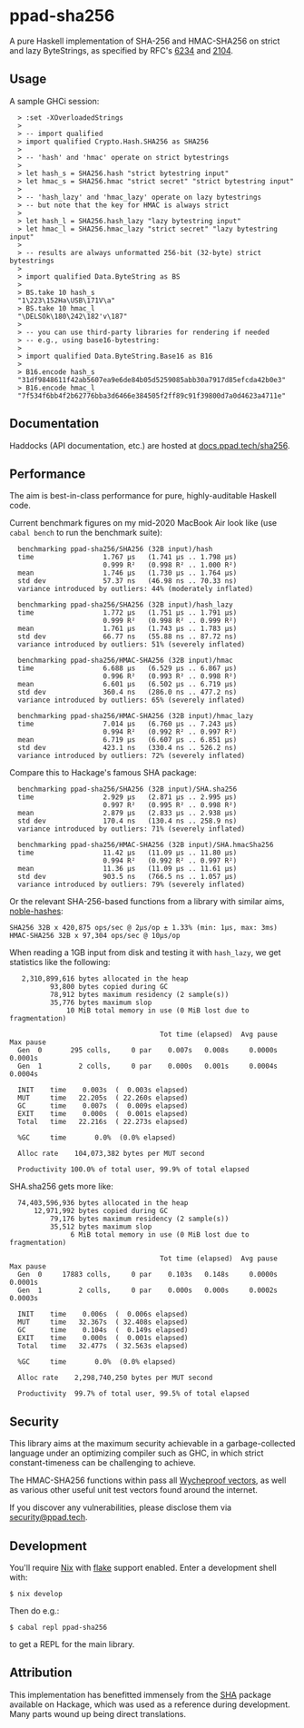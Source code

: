 # ppad-sha256

A pure Haskell implementation of SHA-256 and HMAC-SHA256 on strict and
lazy ByteStrings, as specified by RFC's [6234][r6234] and [2104][r2104].

## Usage

A sample GHCi session:

```
  > :set -XOverloadedStrings
  >
  > -- import qualified
  > import qualified Crypto.Hash.SHA256 as SHA256
  >
  > -- 'hash' and 'hmac' operate on strict bytestrings
  >
  > let hash_s = SHA256.hash "strict bytestring input"
  > let hmac_s = SHA256.hmac "strict secret" "strict bytestring input"
  >
  > -- 'hash_lazy' and 'hmac_lazy' operate on lazy bytestrings
  > -- but note that the key for HMAC is always strict
  >
  > let hash_l = SHA256.hash_lazy "lazy bytestring input"
  > let hmac_l = SHA256.hmac_lazy "strict secret" "lazy bytestring input"
  >
  > -- results are always unformatted 256-bit (32-byte) strict bytestrings
  >
  > import qualified Data.ByteString as BS
  >
  > BS.take 10 hash_s
  "1\223\152Ha\USB\171V\a"
  > BS.take 10 hmac_l
  "\DELSOk\180\242\182'v\187"
  >
  > -- you can use third-party libraries for rendering if needed
  > -- e.g., using base16-bytestring:
  >
  > import qualified Data.ByteString.Base16 as B16
  >
  > B16.encode hash_s
  "31df9848611f42ab5607ea9e6de84b05d5259085abb30a7917d85efcda42b0e3"
  > B16.encode hmac_l
  "7f534f6bb4f2b62776bba3d6466e384505f2ff89c91f39800d7a0d4623a4711e"
```

## Documentation

Haddocks (API documentation, etc.) are hosted at
[docs.ppad.tech/sha256][hadoc].

## Performance

The aim is best-in-class performance for pure, highly-auditable Haskell
code.

Current benchmark figures on my mid-2020 MacBook Air look like (use
`cabal bench` to run the benchmark suite):

```
  benchmarking ppad-sha256/SHA256 (32B input)/hash
  time                 1.767 μs   (1.741 μs .. 1.798 μs)
                       0.999 R²   (0.998 R² .. 1.000 R²)
  mean                 1.746 μs   (1.730 μs .. 1.764 μs)
  std dev              57.37 ns   (46.98 ns .. 70.33 ns)
  variance introduced by outliers: 44% (moderately inflated)

  benchmarking ppad-sha256/SHA256 (32B input)/hash_lazy
  time                 1.772 μs   (1.751 μs .. 1.791 μs)
                       0.999 R²   (0.998 R² .. 0.999 R²)
  mean                 1.761 μs   (1.743 μs .. 1.783 μs)
  std dev              66.77 ns   (55.88 ns .. 87.72 ns)
  variance introduced by outliers: 51% (severely inflated)

  benchmarking ppad-sha256/HMAC-SHA256 (32B input)/hmac
  time                 6.688 μs   (6.529 μs .. 6.867 μs)
                       0.996 R²   (0.993 R² .. 0.998 R²)
  mean                 6.601 μs   (6.502 μs .. 6.719 μs)
  std dev              360.4 ns   (286.0 ns .. 477.2 ns)
  variance introduced by outliers: 65% (severely inflated)

  benchmarking ppad-sha256/HMAC-SHA256 (32B input)/hmac_lazy
  time                 7.014 μs   (6.760 μs .. 7.243 μs)
                       0.994 R²   (0.992 R² .. 0.997 R²)
  mean                 6.719 μs   (6.607 μs .. 6.851 μs)
  std dev              423.1 ns   (330.4 ns .. 526.2 ns)
  variance introduced by outliers: 72% (severely inflated)
```

Compare this to Hackage's famous SHA package:

```
  benchmarking ppad-sha256/SHA256 (32B input)/SHA.sha256
  time                 2.929 μs   (2.871 μs .. 2.995 μs)
                       0.997 R²   (0.995 R² .. 0.998 R²)
  mean                 2.879 μs   (2.833 μs .. 2.938 μs)
  std dev              170.4 ns   (130.4 ns .. 258.9 ns)
  variance introduced by outliers: 71% (severely inflated)

  benchmarking ppad-sha256/HMAC-SHA256 (32B input)/SHA.hmacSha256
  time                 11.42 μs   (11.09 μs .. 11.80 μs)
                       0.994 R²   (0.992 R² .. 0.997 R²)
  mean                 11.36 μs   (11.09 μs .. 11.61 μs)
  std dev              903.5 ns   (766.5 ns .. 1.057 μs)
  variance introduced by outliers: 79% (severely inflated)
```

Or the relevant SHA-256-based functions from a library with similar
aims, [noble-hashes][noble]:

```
SHA256 32B x 420,875 ops/sec @ 2μs/op ± 1.33% (min: 1μs, max: 3ms)
HMAC-SHA256 32B x 97,304 ops/sec @ 10μs/op
```

When reading a 1GB input from disk and testing it with `hash_lazy`, we
get statistics like the following:

```
   2,310,899,616 bytes allocated in the heap
          93,800 bytes copied during GC
          78,912 bytes maximum residency (2 sample(s))
          35,776 bytes maximum slop
              10 MiB total memory in use (0 MiB lost due to fragmentation)

                                     Tot time (elapsed)  Avg pause  Max pause
  Gen  0       295 colls,     0 par    0.007s   0.008s     0.0000s    0.0001s
  Gen  1         2 colls,     0 par    0.000s   0.001s     0.0004s    0.0004s

  INIT    time    0.003s  (  0.003s elapsed)
  MUT     time   22.205s  ( 22.260s elapsed)
  GC      time    0.007s  (  0.009s elapsed)
  EXIT    time    0.000s  (  0.001s elapsed)
  Total   time   22.216s  ( 22.273s elapsed)

  %GC     time       0.0%  (0.0% elapsed)

  Alloc rate    104,073,382 bytes per MUT second

  Productivity 100.0% of total user, 99.9% of total elapsed
```

SHA.sha256 gets more like:

```
  74,403,596,936 bytes allocated in the heap
      12,971,992 bytes copied during GC
          79,176 bytes maximum residency (2 sample(s))
          35,512 bytes maximum slop
               6 MiB total memory in use (0 MiB lost due to fragmentation)

                                     Tot time (elapsed)  Avg pause  Max pause
  Gen  0     17883 colls,     0 par    0.103s   0.148s     0.0000s    0.0001s
  Gen  1         2 colls,     0 par    0.000s   0.000s     0.0002s    0.0003s

  INIT    time    0.006s  (  0.006s elapsed)
  MUT     time   32.367s  ( 32.408s elapsed)
  GC      time    0.104s  (  0.149s elapsed)
  EXIT    time    0.000s  (  0.001s elapsed)
  Total   time   32.477s  ( 32.563s elapsed)

  %GC     time       0.0%  (0.0% elapsed)

  Alloc rate    2,298,740,250 bytes per MUT second

  Productivity  99.7% of total user, 99.5% of total elapsed
```

## Security

This library aims at the maximum security achievable in a
garbage-collected language under an optimizing compiler such as GHC, in
which strict constant-timeness can be challenging to achieve.

The HMAC-SHA256 functions within pass all [Wycheproof vectors][wyche],
as well as various other useful unit test vectors found around the
internet.

If you discover any vulnerabilities, please disclose them via
security@ppad.tech.

## Development

You'll require [Nix][nixos] with [flake][flake] support enabled. Enter a
development shell with:

```
$ nix develop
```

Then do e.g.:

```
$ cabal repl ppad-sha256
```

to get a REPL for the main library.

## Attribution

This implementation has benefitted immensely from the [SHA][hacka]
package available on Hackage, which was used as a reference during
development. Many parts wound up being direct translations.

[nixos]: https://nixos.org/
[flake]: https://nixos.org/manual/nix/unstable/command-ref/new-cli/nix3-flake.html
[hadoc]: https://docs.ppad.tech/sha256
[hacka]: https://hackage.haskell.org/package/SHA
[r6234]: https://datatracker.ietf.org/doc/html/rfc6234
[r2104]: https://datatracker.ietf.org/doc/html/rfc2104
[noble]: https://github.com/paulmillr/noble-hashes
[wyche]: https://github.com/C2SP/wycheproof
